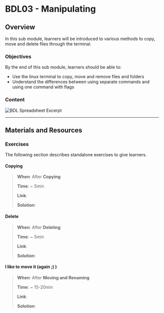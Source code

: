 # BDL03 - Manipulating

## Overview

In this sub module, learners will be introduced to various methods to copy, move and delete files through the terminal.

### Objectives

By the end of this sub module, learners should be able to:

- Use the linux terminal to copy, move and remove files and folders
- Understand the differences between using separate commands and using one command with flags

### Content

![BDL Spreadsheet Excerpt](http://spreadshot.io/api/capture?id=2PACX-1vRmbQwSykUGZ0ft5T7p6_eAwOaQk-fAe2Jrq_D-7hILIa1eH-9W-7xMCbh5c92uXbFY5OOQnY-Oifl2&gid=0&single=true&range=C11:C14&width=525&height=325&scale=1.25)

---

## Materials and Resources

### Exercises

The following section describes standalone exercises to give learners.

#### Copying

> **When**: After **Copying**
>
> **Time**: ~ 5min
>
> **Link**:
>
> **Solution**:

#### Delete

> **When**: After **Deleting**
>
> **Time**: ~ 5min
>
> **Link**:
>
> **Solution**:

#### I like to move it (again ;) )

> **When**: After **Moving and Renaming**
>
> **Time**: ~ 15-20min
>
> **Link**:
>
> **Solution**:
